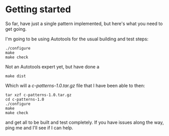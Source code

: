 # Getting started

So far, have just a single pattern implemented, but here's what you need to get going.

I'm going to be using Autotools for the usual building and test steps:

	./configure
	make
	make check


Not an Autotools expert yet, but have done a 

	make dist

Which will a *c-patterns-1.0.tar.gz* file that I have been able to then:

	tar xzf c-patterns-1.0.tar.gz
	cd c-patterns-1.0
	./configure
	make
	make check

and get all to be built and test completely.  If you have issues along the way, ping me and I'll see if I can help.




